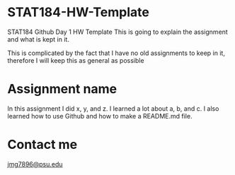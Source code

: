# STAT184-HW-Template
 STAT184 Github Day 1 HW Template
 This is going to explain the assignment and what is kept in it.

 This is complicated by the fact that I have no old assignments to keep in it, therefore I will keep this as general as possible

 # Assignment name
 In this assignment I did x, y, and z. I learned a lot about a, b, and c. I also learned how to use Github and how to make a README.md file.



 # Contact me
 jmg7896@psu.edu
